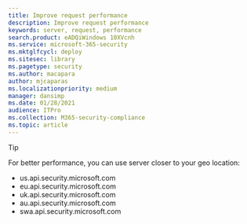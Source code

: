 ```yaml
---
title: Improve request performance
description: Improve request performance
keywords: server, request, performance
search.product: eADQiWindows 10XVcnh
ms.service: microsoft-365-security
ms.mktglfcycl: deploy
ms.sitesec: library
ms.pagetype: security
ms.author: macapara
author: mjcaparas
ms.localizationpriority: medium
manager: dansimp
ms.date: 01/28/2021
audience: ITPro
ms.collection: M365-security-compliance 
ms.topic: article
---
```


> [!TIP]
> For better performance, you can use server closer to your geo location:
>
> - us.api.security.microsoft.com
> - eu.api.security.microsoft.com
> - uk.api.security.microsoft.com
> - au.api.security.microsoft.com
> - swa.api.security.microsoft.com
